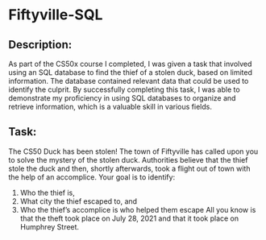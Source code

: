 # Fiftyville-SQL
## Description:
As part of the CS50x course I completed, I was given a task that involved using an SQL database to find the thief of a stolen duck, based on limited information. The database contained relevant data that could be used to identify the culprit. By successfully completing this task, I was able to demonstrate my proficiency in using SQL databases to organize and retrieve information, which is a valuable skill in various fields.

## Task:
The CS50 Duck has been stolen! The town of Fiftyville has called upon you to solve the mystery of the stolen duck. Authorities believe that the thief stole the duck and then, shortly afterwards, took a flight out of town with the help of an accomplice. Your goal is to identify:
1. Who the thief is,
2. What city the thief escaped to, and
3. Who the thief’s accomplice is who helped them escape
All you know is that the theft took place on July 28, 2021 and that it took place on Humphrey Street.
